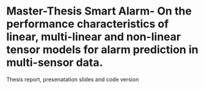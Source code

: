 # Master-Thesis Smart Alarm- On the performance characteristics of linear, multi-linear and non-linear tensor models for alarm prediction in multi-sensor data.
Thesis report, presenatation slides and code version 
